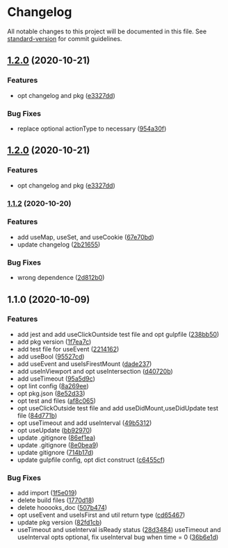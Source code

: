 # Changelog

All notable changes to this project will be documented in this file. See [standard-version](https://github.com/conventional-changelog/standard-version) for commit guidelines.

## [1.2.0](https://github.com/MatchaDog/hooooks/compare/v1.1.2...v1.2.0) (2020-10-21)


### Features

* opt changelog and pkg ([e3327dd](https://github.com/MatchaDog/hooooks/commit/e3327ddd02067c28ba79e48359a618c93221ff52))


### Bug Fixes

* replace optional actionType to necessary ([954a30f](https://github.com/MatchaDog/hooooks/commit/954a30f1b17d04b5404674fb530c9ff17caac35c))

## [1.2.0](https://github.com/MatchaDog/hooooks/compare/v1.1.2...v1.2.0) (2020-10-21)


### Features

* opt changelog and pkg ([e3327dd](https://github.com/MatchaDog/hooooks/commit/e3327ddd02067c28ba79e48359a618c93221ff52))

### [1.1.2](https://github.com/MatchaDog/hooooks/compare/v1.2.0...v1.1.2) (2020-10-20)

### Features

* add useMap, useSet, and useCookie ([67e70bd](https://github.com/MatchaDog/hooooks/commit/67e70bd1c0fbfbbd2bf9c586bfd18f1a5eac03f1))
* update changelog ([2b21655](https://github.com/MatchaDog/hooooks/commit/2b2165527ed3047f0f0d6de2e5f6d015638af077))


### Bug Fixes

* wrong dependence ([2d812b0](https://github.com/MatchaDog/hooooks/commit/2d812b05c4eb1dc43b92cd44c0a4ac18ed33aa0a))

## 1.1.0 (2020-10-09)


### Features

* add jest and add useClickOuntside test file and opt gulpfile ([238bb50](https://github.com/MatchaDog/hooooks/commit/238bb50852ffadd449a399210f1807f7fb926af4))
* add pkg version ([1f7ea7c](https://github.com/MatchaDog/hooooks/commit/1f7ea7c40a3b81c8fa0fc94b2413dcb2255ad66a))
* add test file for useEvent ([2214162](https://github.com/MatchaDog/hooooks/commit/2214162ddbedcaffb1826a0795c594a1618c92f9))
* add useBool ([95527cd](https://github.com/MatchaDog/hooooks/commit/95527cd6029d8806fee47d13cc360e3d0011510d))
* add useEvent and useIsFirestMount ([dade237](https://github.com/MatchaDog/hooooks/commit/dade2378bb27a171ef4f5879b81a9832d4449d4a))
* add useInViewport and opt useIntersection ([d40720b](https://github.com/MatchaDog/hooooks/commit/d40720bc012e32fe5b9da655018b9f5cd5757fec))
* add useTimeout ([95a5d9c](https://github.com/MatchaDog/hooooks/commit/95a5d9c231787d41d263dd6b19518593cd02ff53))
* opt lint config ([8a269ee](https://github.com/MatchaDog/hooooks/commit/8a269eeb8d224d77a6e9214752001997e55d56da))
* opt pkg.json ([8e52d33](https://github.com/MatchaDog/hooooks/commit/8e52d338bfd21507ee660d8432179896b29bf4a6))
* opt test and files ([af8c065](https://github.com/MatchaDog/hooooks/commit/af8c0652f9ee27286f79e1548b90f66016dcf44a))
* opt useClickOutside test file and add useDidMount,useDidUpdate test file ([84d771b](https://github.com/MatchaDog/hooooks/commit/84d771bdfa9d85a651283e323fd93bde9a013275))
* opt useTimeout and add useInterval ([49b5312](https://github.com/MatchaDog/hooooks/commit/49b5312b37b0d4a7aa0cf603d632bb9709731894))
* opt useUpdate ([bb92970](https://github.com/MatchaDog/hooooks/commit/bb92970a607077e545c9afa69bfbcb7a07d909d6))
* update .gitignore ([86ef1ea](https://github.com/MatchaDog/hooooks/commit/86ef1eac73d4521da3745449b4a544eed81c121e))
* update .gitignore ([8e0bea9](https://github.com/MatchaDog/hooooks/commit/8e0bea9c9cb7ee72a9206106be0ede5cb86bf20e))
* update gitignore ([714b17d](https://github.com/MatchaDog/hooooks/commit/714b17d4a7a8048037967f08a69a873c3c1a98bb))
* update gulpfile config, opt dict construct ([c6455cf](https://github.com/MatchaDog/hooooks/commit/c6455cf5f318574788027ea88365b265801471ff))


### Bug Fixes

* add import ([1f5e019](https://github.com/MatchaDog/hooooks/commit/1f5e019fb343b7c69c9485c9d07998e3a4118e5b))
* delete build files ([1770d18](https://github.com/MatchaDog/hooooks/commit/1770d18910a95126c5b84a0fe80589fe46b7e9cd))
* delete hooooks_doc ([507b474](https://github.com/MatchaDog/hooooks/commit/507b47441b92efd73ddf6265e654fe37081a554c))
* opt useEvent and useIsFirst and util return type ([cd65467](https://github.com/MatchaDog/hooooks/commit/cd65467d2b67fc44bc2fabd99d36d26a91ab7c4d))
* update pkg version ([82fd1cb](https://github.com/MatchaDog/hooooks/commit/82fd1cb0edc0bbf7ce48076be5ea353e290a6539))
* useTimeout and useInterval isReady status ([28d3484](https://github.com/MatchaDog/hooooks/commit/28d348445a6676fef9469fac02e1296c22026993)) useTimeout and useInterval opts optional, fix useInterval bug when time = 0 ([36b6e1d](https://github.com/MatchaDog/hooooks/commit/36b6e1d7e82551c6d180fc1aca908ce3e5c7b12a))
